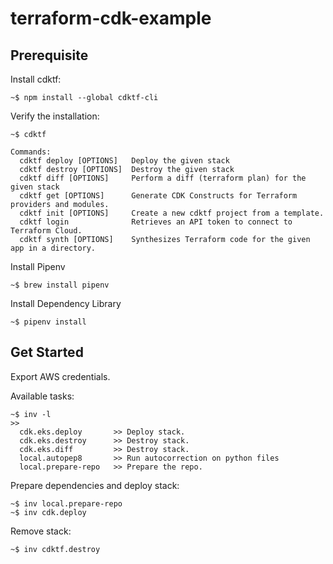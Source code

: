 # terraform-cdk-example

## Prerequisite

Install cdktf:

```
~$ npm install --global cdktf-cli
```

Verify the installation:

```
~$ cdktf

Commands:
  cdktf deploy [OPTIONS]   Deploy the given stack
  cdktf destroy [OPTIONS]  Destroy the given stack
  cdktf diff [OPTIONS]     Perform a diff (terraform plan) for the given stack
  cdktf get [OPTIONS]      Generate CDK Constructs for Terraform providers and modules.
  cdktf init [OPTIONS]     Create a new cdktf project from a template.
  cdktf login              Retrieves an API token to connect to Terraform Cloud.
  cdktf synth [OPTIONS]    Synthesizes Terraform code for the given app in a directory.
```

Install Pipenv

```
~$ brew install pipenv
```

Install Dependency Library

```
~$ pipenv install
```

## Get Started

Export AWS credentials.

Available tasks:

```
~$ inv -l
>>
  cdk.eks.deploy       >> Deploy stack.
  cdk.eks.destroy      >> Destroy stack.
  cdk.eks.diff         >> Destroy stack.
  local.autopep8       >> Run autocorrection on python files
  local.prepare-repo   >> Prepare the repo.

```

Prepare dependencies and deploy stack:

```
~$ inv local.prepare-repo
~$ inv cdk.deploy
```

Remove stack:

```
~$ inv cdktf.destroy

```